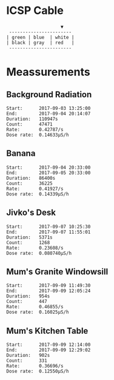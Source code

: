 # ICSP Cable
```
                    ▼
 -----------------------
| green | blue  | white |
| black | gray  | red   |
 -----------------------
```

# Meassurements
## Background Radiation
```
Start:      2017-09-03 13:25:00
End:        2017-09-04 20:14:07
Duration:   110947s
Count:      47471
Rate:       0.42787/s
Dose rate:  0.14633μS/h
```

## Banana
```
Start:      2017-09-04 20:33:00
End:        2017-09-05 20:33:00
Duration:   86400s
Count:      36225
Rate:       0.41927/s
Dose rate:  0.14339μS/h
```

## Jivko's Desk
```
Start:      2017-09-07 10:25:30
End:        2017-09-07 11:55:01
Duration:   5371s
Count:      1268
Rate:       0.23608/s
Dose rate:  0.080740μS/h
```

## Mum's Granite Windowsill
```
Start:      2017-09-09 11:49:30
End:        2017-09-09 12:05:24
Duration:   954s
Count:      447
Rate:       0.46855/s
Dose rate:  0.16025μS/h
```

## Mum's Kitchen Table
```
Start:      2017-09-09 12:14:00
End:        2017-09-09 12:29:02
Duration:   902s
Count:      331
Rate:       0.36696/s
Dose rate:  0.12550μS/h
```
